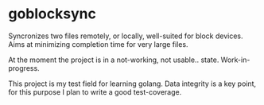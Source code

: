 # goblocksync
Syncronizes two files remotely, or locally, well-suited for block devices. Aims at minimizing completion time for very large files.

At the moment the project is in a not-working, not usable.. state. Work-in-progress.

This project is my test field for learning golang. Data integrity is a key point, for this purpose I plan to write a good test-coverage.
